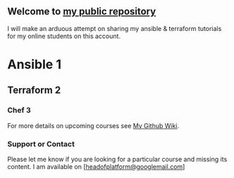 ## Welcome to [my public repository](https://ghaliba3.github.io)



I will make an arduous attempt on sharing my ansible & terraform tutorials for my online students on this account. 


# Ansible 1
## Terraform 2
### Chef 3



For more details on upcoming courses see [My Github Wiki](https://ghaliba3.github.io/wiki).



### Support or Contact

Please let me know if you are looking for a particular course and missing its content. I am available on [headofplatform@googlemail.com]

